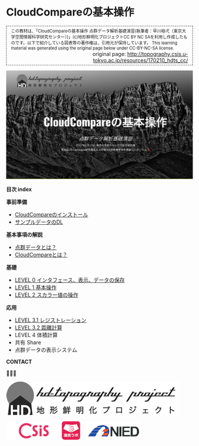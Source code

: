 # CloudCompareの基本操作
<div style="border: dashed 1px #333; padding: 4px 12px;">
<div style="font-size: 80%; ">
この教材は、「CloudCompareの基本操作 点群データ解析基礎演習(執筆者：早川裕弌（東京大学空間情報科学研究センター）)」(c)地形鮮明化プロジェクトCC BY NC SAを利用し作成したものです。以下で紹介している図表等の著作権は、引用元が保持しています。
This learning material was generated using the original page below under CC-BY-NC-SA license. 
</div>
<div style="text-align: right; ">
original page: <a href="http://topography.csis.u-tokyo.ac.jp/resources/170210_hdts_cc/">http://topography.csis.u-tokyo.ac.jp/resources/170210_hdts_cc/</a></div>
</div>

![cloudcompare](./basic/pic/top.png)


**目次 index**

**事前準備**
* [CloudCompareのインストール](http://www.cloudcompare.org/)
* [サンプルデータのDL](http://topography.csis.u-tokyo.ac.jp/resources/170210_hdts_cc/sample_gravel_laz.zip)

**基本事項の解説**

* [点群データとは？](./basic/basic.md#基本事項の解説)
* [CloudCompareとは？](https://github.com/hdtopography/sandbox/blob/master/educational_materials/cloudcompare/basic/basic.md#cloudcompareとは)

**基礎**

* [LEVEL 0 インタフェース、表示、データの保存](https://github.com/hdtopography/sandbox/blob/master/educational%20materials/cloudcompare/level0/level0.md#level-0-インタフェース表示データの保存)
* [LEVEL 1 基本操作](https://github.com/hdtopography/sandbox/blob/master/educational%20materials/cloudcompare/level1/level1.md#level-1-基本操作)
* [LEVEL 2 スカラー値の操作](https://github.com/hdtopography/sandbox/blob/master/educational%20materials/cloudcompare/level2/level2.md#スカラー値)

**応用**

* [LEVEL 3.1 レジストレーション](https://github.com/hdtopography/sandbox/blob/master/educational%20materials/cloudcompare/level3.1/level3.1.md#レジストレーション)
* [LEVEL 3.2 距離計算](https://github.com/hdtopography/sandbox/blob/master/educational%20materials/cloudcompare/level3.2/level3.2.md#距離計算)
* LEVEL 4 体積計算
* 共有 Share
* 点群データの表示システム

**CONTACT**  

  

[![img](HD-topo_logo.png)](http://hdtopography.blogspot.jp/)

[![img](logo_csis.png)](http://www.csis.u-tokyo.ac.jp/japanese/index.html)[![img](collab_icon_50x50.png)](http://www.csis.u-tokyo.ac.jp/japanese/research_activities/collab/collab.html)　[![img](NIED.png)](http://www.bosai.go.jp/)
